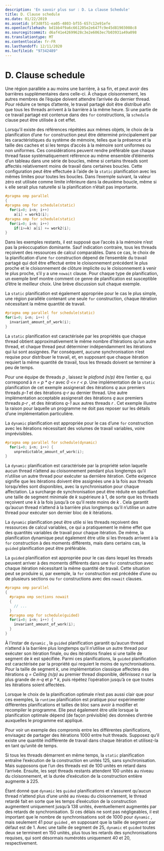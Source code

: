 ```yaml
---
description: 'En savoir plus sur : D. La clause Schedule'
title: D. Clause schedule
ms.date: 01/22/2019
ms.assetid: bf3d8f51-ea05-4803-bf55-657c12e91efe
ms.openlocfilehash: bd1bb4f9a6c661205e2e647fc9e45d81903008c8
ms.sourcegitcommit: d6af41e42699628c3e2e6063ec7b03931a49a098
ms.translationtype: MT
ms.contentlocale: fr-FR
ms.lasthandoff: 12/11/2020
ms.locfileid: "97342489"
---
```

# <a name="d-the-schedule-clause"></a>D. Clause schedule

Une région parallèle a au moins une barrière, à sa fin, et peut avoir des barrières supplémentaires dans celle-ci. À chaque cloisonnement, les autres membres de l’équipe doivent attendre l’arrivée du dernier thread. Pour réduire ce temps d’attente, le travail partagé doit être distribué afin que tous les threads arrivent à la barrière à la même heure. Si une partie de ce travail partagé est contenue dans des `for` constructions, la `schedule` clause peut être utilisée à cet effet.

Lorsqu’il existe des références répétées aux mêmes objets, le choix de la planification d’une `for` construction peut être déterminé principalement par les caractéristiques du système de mémoire, telles que la présence et la taille des caches et si les temps d’accès à la mémoire sont uniformes ou non uniformes. Ces considérations peuvent rendre préférable que chaque thread fasse systématiquement référence au même ensemble d’éléments d’un tableau dans une série de boucles, même si certains threads sont affectés relativement moins de travail dans certaines boucles. Cette configuration peut être effectuée à l’aide de la `static` planification avec les mêmes limites pour toutes les boucles. Dans l’exemple suivant, la valeur zéro est utilisée comme limite inférieure dans la deuxième boucle, même si `k` elle serait plus naturelle si la planification n’était pas importante.

```cpp
#pragma omp parallel
{
#pragma omp for schedule(static)
  for(i=0; i<n; i++)
    a[i] = work1(i);
#pragma omp for schedule(static)
  for(i=0; i<n; i++)
    if(i>=k) a[i] += work2(i);
}
```

Dans les exemples restants, il est supposé que l’accès à la mémoire n’est pas la préoccupation dominante. Sauf indication contraire, tous les threads reçoivent des ressources de calcul comparables. Dans ce cas, le choix de la planification d’une `for` construction dépend de l’ensemble du travail partagé qui doit être effectué entre le cloisonnement précédent le plus proche et le cloisonnement de clôture implicite ou le cloisonnement à venir le plus proche, s’il y a une `nowait` clause. Pour chaque type de planification, un exemple bref montre comment ce genre de planification est susceptible d’être le meilleur choix. Une brève discussion suit chaque exemple.

La `static` planification est également appropriée pour le cas le plus simple, une région parallèle contenant une seule `for` construction, chaque itération nécessitant la même quantité de travail.

```cpp
#pragma omp parallel for schedule(static)
for(i=0; i<n; i++) {
  invariant_amount_of_work(i);
}
```

La `static` planification est caractérisée par les propriétés que chaque thread obtient approximativement le même nombre d’itérations qu’un autre thread, et chaque thread peut déterminer indépendamment les itérations qui lui sont assignées. Par conséquent, aucune synchronisation n’est requise pour distribuer le travail, et, en supposant que chaque itération requiert la même quantité de travail, tous les threads doivent se terminer à peu de temps.

Pour une équipe de threads *p* , laissez le *plafond (n/p)* être l’entier *q*, qui correspond à *n = p \* q-r* avec *0 <= r < p*. Une implémentation de la `static` planification de cet exemple assignerait des itérations *q* aux premiers threads *p-1* et des itérations *q-r* au dernier thread.  Une autre implémentation acceptable assignerait des itérations *q* aux premiers threads *p-r* , et des itérations *q-1* aux autres threads *r* . Cet exemple illustre la raison pour laquelle un programme ne doit pas reposer sur les détails d’une implémentation particulière.

La `dynamic` planification est appropriée pour le cas d’une `for` construction avec les itérations nécessitant des volumes de travail variables, voire imprévisibles.

```cpp
#pragma omp parallel for schedule(dynamic)
  for(i=0; i<n; i++) {
    unpredictable_amount_of_work(i);
}
```

La `dynamic` planification est caractérisée par la propriété selon laquelle aucun thread n’attend au cloisonnement pendant plus longtemps qu’il n’utilise un autre thread pour exécuter sa dernière itération. Cette exigence signifie que les itérations doivent être assignées une à la fois aux threads lorsqu’elles sont disponibles, avec la synchronisation pour chaque affectation. La surcharge de synchronisation peut être réduite en spécifiant une taille de segment minimale de *k* supérieure à 1, de sorte que les threads reçoivent une *k* à la fois jusqu’à ce qu’il reste moins de *k* . Cela garantit qu’aucun thread n’attend à la barrière plus longtemps qu’il n’utilise un autre thread pour exécuter son dernier bloc de *k* itérations.

La `dynamic` planification peut être utile si les threads reçoivent des ressources de calcul variables, ce qui a pratiquement le même effet que des quantités variables de travail pour chaque itération. De même, la planification dynamique peut également être utile si les threads arrivent à la `for` construction à des moments différents, mais dans certains cas, la `guided` planification peut être préférable.

La `guided` planification est appropriée pour le cas dans lequel les threads peuvent arriver à des moments différents dans une `for` construction avec chaque itération nécessitant la même quantité de travail. Cette situation peut se produire si, par exemple, la `for` construction est précédée d’une ou de plusieurs sections ou `for` constructions avec des `nowait` clauses.

```cpp
#pragma omp parallel
{
  #pragma omp sections nowait
  {
    // ...
  }
  #pragma omp for schedule(guided)
  for(i=0; i<n; i++) {
    invariant_amount_of_work(i);
  }
}
```

À l’instar de `dynamic` , la `guided` planification garantit qu’aucun thread n’attend à la barrière plus longtemps qu’il n’utilise un autre thread pour  exécuter son itération finale, ou des itérations finales si une taille de segment de *k* est spécifiée. Parmi ces planifications, la `guided` planification est caractérisée par la propriété qui requiert le moins de synchronisations. Pour la taille de segment *k*, une implémentation classique affectera des itérations *q = Ceiling (n/p)* au premier thread disponible, définissez *n* sur la plus grande de *n-q* et *p \* k*, puis répétez l’opération jusqu’à ce que toutes les itérations soient affectées.

Lorsque le choix de la planification optimale n’est pas aussi clair que pour ces exemples, la `runtime` planification est pratique pour expérimenter différentes planifications et tailles de bloc sans avoir à modifier et recompiler le programme. Elle peut également être utile lorsque la planification optimale dépend (de façon prévisible) des données d’entrée auxquelles le programme est appliqué.

Pour voir un exemple des compromis entre les différentes planifications, envisagez de partager des itérations 1000 entre huit threads. Supposez qu’il existe une quantité indifférente de travail dans chaque itération et utilisez-la en tant qu’unité de temps.

Si tous les threads démarrent en même temps, la `static` planification entraîne l’exécution de la construction en unités 125, sans synchronisation. Mais supposons que l’un des threads est de 100 unités en retard dans l’arrivée. Ensuite, les sept threads restants attendent 100 unités au niveau du cloisonnement, et la durée d’exécution de la construction entière augmente à 225.

Étant donné que `dynamic` les `guided` planifications et s’assurent qu’aucun thread n’attend plus d’une unité au niveau du cloisonnement, le thread retardé fait en sorte que les temps d’exécution de la construction augmentent uniquement jusqu’à 138 unités, éventuellement augmentés par des retards de synchronisation. Si ces délais ne sont pas négligeables, il est important que le nombre de synchronisations soit de 1000 pour `dynamic` , mais seulement 41 pour `guided` , en supposant que la taille de segment par défaut est de 1. Avec une taille de segment de 25, `dynamic` et `guided` toutes deux se terminent en 150 unités, plus tous les retards des synchronisations requises, qui sont désormais numérotés uniquement 40 et 20, respectivement.
